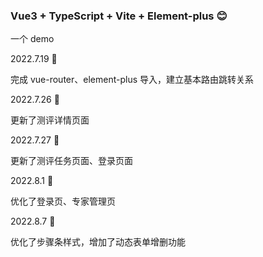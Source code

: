 ### Vue3 + TypeScript + Vite + Element-plus 😊

一个 demo

2022.7.19 🙆

完成 vue-router、element-plus 导入，建立基本路由跳转关系

2022.7.26 🐑

更新了测评详情页面

2022.7.27 💛

更新了测评任务页面、登录页面

2022.8.1 🚶

优化了登录页、专家管理页

2022.8.7 🌳

优化了步骤条样式，增加了动态表单增删功能
